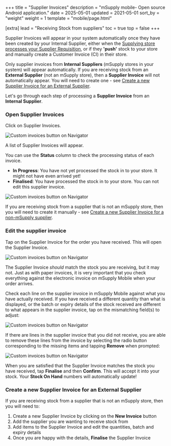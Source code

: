 +++
title = "Supplier Invoices"
description = "mSupply mobile- Open source Android application."
date = 2025-05-01
updated = 2021-05-01
sort_by = "weight"
weight = 1
template = "mobile/page.html"

[extra]
lead = "Receiving Stock from suppliers"
toc = true
top = false
+++


Supplier Invoices will appear in your system automatically once they have been created by your Internal Supplier, either when the  [Supplying store processes your Supplier Requisition](/mobile/order_and_receive/ordering-and-receiving/#supplying-store-processes-requisition), or if they **'push'** stock to your store and manually create a Customer Invoice (CI) in their store.

Only supplier invoices from **Internal Suppliers** (mSupply stores in your system) will appear automatically.  If you are receiving stock from an **External Supplier** (not an mSupply store), then a **Supplier Invoice** will not automatically appear.  You will need to create one - see [Create a new Supplier Invoice for an External Supplier](/mobile/order_and_receive/supplier-invoices/#create-a-new-supplier-invoice-for-an-external-supplier).

Let's go through each step of processing a **Supplier Invoice** from an **Internal Supplier**.

### Open Supplier Invoices

Click on Supplier Invoices.

![Custom invoices button on Navigator](/mobile/introduction/images/supplier_invoice.png)

A list of Supplier Invoices will appear.

You can use the **Status** column to check the processing status of each invoice.

  * **In Progress**:  You have not yet processed the stock in to your store.  It might not have even arrived yet!
  * **Finalised**:  You have processed the stock in to your store.  You can not edit this supplier invoice.

![Custom invoices button on Navigator](/mobile/introduction/images/supplier_invoice2.png)

If you are receiving stock from a supplier that is not an mSupply store, then you will need to create it manually - see [Create a new Supplier Invoice for a non-mSupply supplier](/mobile/order_and_receive/supplier-invoices/#create-a-new-supplier-invoice-for-an-external-supplier).

### Edit the supplier invoice

Tap on the Supplier Invoice for the order you have received.  This will open the Supplier Invoice.

![Custom invoices button on Navigator](/mobile/introduction/images/edit_supplier_invoice.png)

The Supplier Invoice *should* match the stock you are receiving, but it may not.  Just as with paper invoices, it is very important that you check everything against the electronic invoice on mSupply Mobile when your order arrives.

Check each line on the supplier invoice in mSupply Mobile against what you have actually received.  If you have received a different quantity than what is displayed, or the batch or expiry details of the stock received are different to what appears in the supplier invoice, tap on the mismatching field(s) to adjust:

![Custom invoices button on Navigator](/mobile/introduction/images/edit_supplier_invoice2.png)

If there are lines in the supplier invoice that you did not receive, you are able to remove these lines from the invoice by selecting the radio button corresponding to the missing items and tapping **Remove** when prompted:

![Custom invoices button on Navigator](/mobile/introduction/images/edit_supplier_invoice3.png)

When you are satisfied that the Supplier Invoice matches the stock you have received, tap **Finalise** and then **Confirm**.  This will accept it into your stock. Your **Stock On Hand** numbers will automatically update!

### Create a new Supplier Invoice for an External Supplier

If you are receiving stock from a supplier that is not an mSupply store, then you will need to:

  1. Create a new Supplier Invoice by clicking on the **New Invoice** button
  1. Add the supplier you are wanting to receive stock from
  1. Add items to the Supplier Invoice and edit the quantities, batch and expiry details
  1. Once you are happy with the details, **Finalise** the Supplier Invoice
